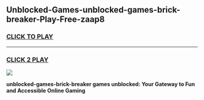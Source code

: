 
## Unblocked-Games-unblocked-games-brick-breaker-Play-Free-zaap8
<h3>
<a href="https://premium76.site?title=unblocked-games-brick-breaker&ref=21A">CLICK TO PLAY</a></h3>
<hr>

<h3>
<a href="https://premium76.site?title=unblocked-games-brick-breaker&ref=21A">CLICK 2 PLAY</a>
  
</h3>

<a href="https://premium76.site?title=unblocked-games-brick-breaker&ref=21A"><img src="https://clearcache.store/games.png"></a>


**unblocked-games-brick-breaker games unblocked: Your Gateway to Fun and Accessible Online Gaming**
